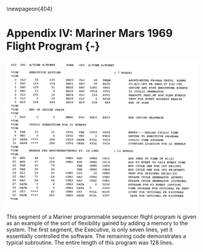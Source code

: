 \newpageon{404}

# Appendix IV: Mariner Mars 1969 Flight Program {-}

![**Figure IV-1**](images/p404.jpg)

This segment of a Mariner programmable sequencer flight program is given
as an example of the sort of flexibility gained by adding a memory to
the system. The first segment, the Executive, is only seven lines, yet
it essentially controlled the software. The remaining code demonstrates
a typical subroutine. The entire length of this program was 128 lines.
